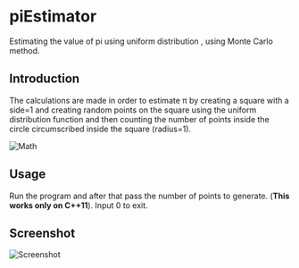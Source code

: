# piEstimator

Estimating the value of pi using uniform distribution , using Monte Carlo method.

## Introduction

The calculations are made in order to estimate π by creating a square with a side=1 and creating random points on the square using the uniform distribution function and then counting the number of points inside the circle circumscribed inside the square (radius=1).

![Math](https://user-images.githubusercontent.com/24499930/72548656-6d182880-388f-11ea-98b5-f06bc6c86d27.png)
## Usage
Run the program and after that pass the number of points to generate.
(**This works only on C++11**).
Input 0 to exit.

## Screenshot
![Screenshot](https://user-images.githubusercontent.com/24499930/72558202-85457300-38a2-11ea-876c-105135dbce38.png)
